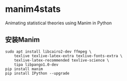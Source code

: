 # manim4stats
Animating statistical theories using Manim in Python

## 安装Manim

```shell
sudo apt install libcairo2-dev ffmpeg \
    texlive texlive-latex-extra texlive-fonts-extra \
    texlive-latex-recommended texlive-science \
    tipa libpango1.0-dev
pip install manim
pip install IPython --upgrade
```
